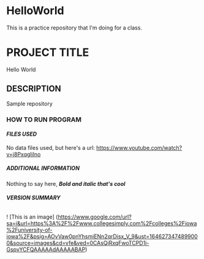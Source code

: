 # HelloWorld
This is a practice repository that I'm doing for a class.
# PROJECT TITLE
Hello World
## DESCRIPTION
Sample repository
### HOW TO RUN PROGRAM
#### ***FILES USED***
No data files used, but here's a url:
https://www.youtube.com/watch?v=j8PxqgliIno
##### *ADDITIONAL INFORMATION*
Nothing to say here, ***Bold and italic that's cool***
###### **VERSION SUMMARY**
! [This is an image] (https://www.google.com/url?sa=i&url=https%3A%2F%2Fwww.collegesimply.com%2Fcolleges%2Fiowa%2Funiversity-of-iowa%2F&psig=AOvVaw0pnYhsmiENn2qrDisx_V_9&ust=1646273474899000&source=images&cd=vfe&ved=0CAsQjRxqFwoTCPD1i-GspvYCFQAAAAAdAAAAABAP)
